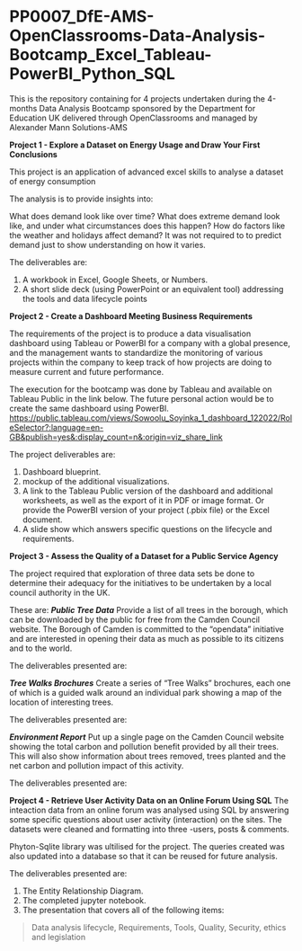 # PP0007_DfE-AMS-OpenClassrooms-Data-Analysis-Bootcamp_Excel_Tableau-PowerBI_Python_SQL
This is the repository containing for 4 projects undertaken during the 4-months Data Analysis Bootcamp sponsored by the Department for Education UK delivered through OpenClassrooms and managed by Alexander Mann Solutions-AMS

**Project 1 - Explore a Dataset on Energy Usage and Draw Your First Conclusions**

This project is an application of advanced excel skills to analyse a dataset of energy consumption

The analysis is to provide insights into:

What does demand look like over time?
What does extreme demand look like, and under what circumstances does this happen?
How do factors like the weather and holidays affect demand?
It was not required to to predict demand just to show understanding on how it varies.

The deliverables are:
1. A workbook in Excel, Google Sheets, or Numbers.
2. A short slide deck (using PowerPoint or an equivalent tool) addressing the tools and data lifecycle points 

**Project 2 - Create a Dashboard Meeting Business Requirements**

The requirements of the project is to produce a data visualisation dashboard using Tableau or PowerBI for a company with a global presence, and the management wants to standardize the monitoring of various projects within the company to keep track of how projects are doing to measure current and future performance.

The execution for the bootcamp was done by Tableau and available on Tableau Public in the link below. The future personal action would be to create the same dashboard using PowerBI.
https://public.tableau.com/views/Sowoolu_Soyinka_1_dashboard_122022/RoleSelector?:language=en-GB&publish=yes&:display_count=n&:origin=viz_share_link

The project deliverables are:
1. Dashboard blueprint.
2. mockup of the additional visualizations.
3. A link to the Tableau Public version of the dashboard and additional worksheets, as well as the export of it in PDF or image format. Or provide the PowerBI version of your project (.pbix file) or the Excel document. 
4. A slide show which answers specific questions on the lifecycle and requirements.

**Project 3 - Assess the Quality of a Dataset for a Public Service Agency**

The project required that exploration of three data sets be done to determine their adequacy for the initiatives to be undertaken by a local council authority in the UK.

These are: 
***Public Tree Data***
Provide a list of all trees in the borough, which can be downloaded by the public for free from the Camden Council website. The Borough of Camden is committed to the “opendata” initiative and are interested in opening their data as much as possible to its citizens and to the world.

The deliverables presented are:

***Tree Walks Brochures***
Create a series of “Tree Walks” brochures, each one of which is a guided walk around an individual park showing a map of the location of interesting trees.

The deliverables presented are:

***Environment Report***
Put up a single page on the Camden Council website showing the total carbon and pollution benefit provided by all their trees. This will also show information about trees removed, trees planted and the net carbon and pollution impact of this activity.

The deliverables presented are:

**Project 4 - Retrieve User Activity Data on an Online Forum Using SQL**
The inteaction data from an online forum was analysed using SQL by answering some specific questions about user activity (interaction) on the sites. The datasets were cleaned and formatting into three -users, posts & comments.

Phyton-Sqlite library was ultilised for the project. The queries created was also updated into a database so that it can be reused for future analysis.

The deliverables presented are:
1. The Entity Relationship Diagram.
2. The completed jupyter notebook. 
3. The presentation that covers all of the following items:
>Data analysis lifecycle,
>Requirements,
>Tools,
>Quality,
>Security, ethics and legislation



